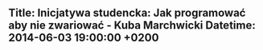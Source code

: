 Title: Inicjatywa studencka: Jak programować aby nie zwariować - Kuba Marchwicki
Datetime: 2014-06-03 19:00:00 +0200
-----------------
